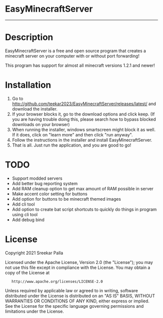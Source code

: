 # EasyMinecraftServer
***

# Description
EasyMinecraftServer is a free and open source program that creates a minecraft server on your computer with or without port forwarding!

This program has support for almost all minecraft versions 1.2.1 and newer!

# Installation
1. Go to http://github.com/teekar2023/EasyMinecraftServer/releases/latest/ and download the installer.
2. If your browser blocks it, go to the download options and click keep. (If you are having trouble doing this, please search how to bypass blocked downloads on your browser)
3. When running the installer, windows smartscreen might block it as well. If it does, click on "learn more" and then click "run anyway".
4. Follow the instructions in the installer and install EasyMinecraftServer.
5. That is all. Just run the application, and you are good to go!

# TODO
- Support modded servers
- Add better bug reporting system
- Add RAM cleanup option to get max amount of RAM possible in server
- Make accent color setting for buttons
- Add option for buttons to be minecraft themed images
- Add cli tool
- Add option to create bat script shortcuts to quickly do things in program using cli tool
- Add debug bind

# License
Copyright 2021 Sreekar Palla

   Licensed under the Apache License, Version 2.0 (the "License");
   you may not use this file except in compliance with the License.
   You may obtain a copy of the License at

       http://www.apache.org/licenses/LICENSE-2.0

   Unless required by applicable law or agreed to in writing, software
   distributed under the License is distributed on an "AS IS" BASIS,
   WITHOUT WARRANTIES OR CONDITIONS OF ANY KIND, either express or implied.
   See the License for the specific language governing permissions and
   limitations under the License.